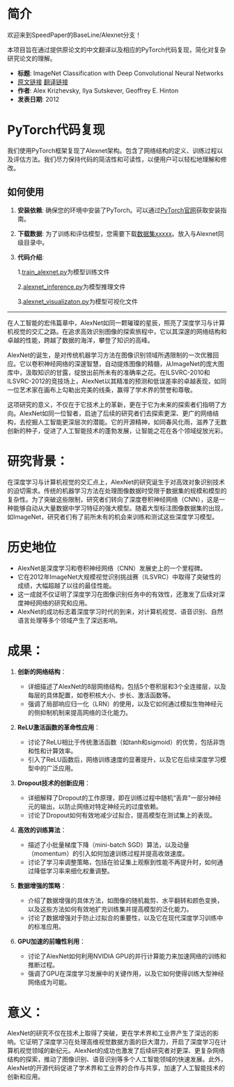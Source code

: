 # 简介

欢迎来到SpeedPaper的BaseLine/Alexnet分支！

本项目旨在通过提供原论文的中文翻译以及相应的PyTorch代码复现，简化对复杂研究论文的理解。

- **标题**: ImageNet Classification with Deep Convolutional Neural Networks
- [原文链接](https://proceedings.neurips.cc/paper/2012/file/c399862d3b9d6b76c8436e924a68c45b-Paper.pdf)  [翻译链接](https://github.com/hanknewbird/SpeedPaper/blob/main/BaseLine/Alexnet/paper/AlexNet%E7%BF%BB%E8%AF%91.pdf)
- **作者**: Alex Krizhevsky, Ilya Sutskever, Geoffrey E. Hinton
- **发表日期**: 2012

# PyTorch代码复现

我们使用PyTorch框架复现了Alexnet架构。包含了网络结构的定义、训练过程以及评估方法。我们尽力保持代码的简洁性和可读性，以便用户可以轻松地理解和修改。

## 如何使用

1. **安装依赖**: 确保您的环境中安装了PyTorch。可以通过[PyTorch官网](https://pytorch.org/get-started/locally/)获取安装指南。
2. **下载数据**: 为了训练和评估模型，您需要下载[数据集xxxxx]()。放入与Alexnet同级目录中。
3. **代码介绍**:

   1.[train_alexnet.py](train_alexnet.py)为模型训练文件

   2.[alexnet_inference.py](alexnet_inference.py)为模型推理文件

   3.[alexnet_visualizaton.py](alexnet_visualizaton.py)为模型可视化文件

---

在人工智能的宏伟篇章中，AlexNet如同一颗璀璨的星辰，照亮了深度学习与计算机视觉的交汇之路。在追求高效识别图像的探索旅程中，它以其深邃的网络结构和卓越的性能，跨越了数据的海洋，攀登了知识的高峰。

AlexNet的诞生，是对传统机器学习方法在图像识别领域所遇限制的一次优雅回应。它以卷积神经网络的深邃智慧，自动提炼图像的精髓，从ImageNet的庞大图库中，汲取知识的甘露，绽放出前所未有的准确率之花。在ILSVRC-2010和ILSVRC-2012的竞技场上，AlexNet以其精准的预测和低误差率的卓越表现，如同一位艺术家在画布上勾勒出完美的线条，赢得了学术界的赞誉和尊敬。

这项研究的意义，不仅在于它技术上的革新，更在于它为未来的探索者们指明了方向。AlexNet如同一位智者，启迪了后续的研究者们去探索更深、更广的网络结构，去挖掘人工智能更深层次的潜能。它的开源精神，如同春风化雨，滋养了无数创新的种子，促进了人工智能技术的蓬勃发展，让智能之花在各个领域绽放光彩。

# 研究背景： 

在深度学习与计算机视觉的交汇点上，AlexNet的研究诞生于对高效对象识别技术的迫切需求。传统的机器学习方法在处理图像数据时受限于数据集的规模和模型的复杂性。为了突破这些限制，研究者们转向了深度卷积神经网络（CNN），这是一种能够自动从大量数据中学习特征的强大模型。随着大型标注图像数据集的出现，如ImageNet，研究者们有了前所未有的机会来训练和测试这些深度学习模型。

# 历史地位

- AlexNet是深度学习和卷积神经网络（CNN）发展史上的一个里程碑。
- 它在2012年ImageNet大规模视觉识别挑战赛（ILSVRC）中取得了突破性的成绩，大幅超越了以往的最佳性能。
- 这一成就不仅证明了深度学习在图像识别任务中的有效性，还激发了后续对深度神经网络的研究和应用。
- AlexNet的成功标志着深度学习时代的到来，对计算机视觉、语音识别、自然语言处理等多个领域产生了深远影响。

# 成果：

1. **创新的网络结构**：
   - 详细描述了AlexNet的8层网络结构，包括5个卷积层和3个全连接层，以及每层的具体配置，如卷积核大小、步长、激活函数等。
   - 强调了局部响应归一化（LRN）的使用，以及它如何通过模拟生物神经元的侧抑制机制来提高网络的泛化能力。

2. **ReLU激活函数的革命性应用**：
   - 讨论了ReLU相比于传统激活函数（如tanh和sigmoid）的优势，包括非饱和性和计算效率。
   - 引入了ReLU函数后，网络训练速度的显著提升，以及它在后续深度学习模型中的广泛应用。

3. **Dropout技术的创新应用**：
   - 详细解释了Dropout的工作原理，即在训练过程中随机“丢弃”一部分神经元的输出，以防止网络对特定神经元的过度依赖。
   - 讨论了Dropout如何有效地减少过拟合，提高模型在测试集上的表现。

4. **高效的训练算法**：
   - 描述了小批量梯度下降（mini-batch SGD）算法，以及动量（momentum）的引入如何加速训练过程并提高收敛速度。
   - 讨论了学习率调整策略，包括在验证集上观察到性能不再提升时，如何通过降低学习率来细化权重调整。

5. **数据增强的策略**：
   - 介绍了数据增强的具体方法，如图像的随机裁剪、水平翻转和颜色变换，以及这些方法如何有效地扩充训练集并提高模型的泛化能力。
   - 讨论了数据增强对于防止过拟合的重要性，以及它在现代深度学习训练中的标准应用。

6. **GPU加速的前瞻性利用**：
   - 讨论了AlexNet如何利用NVIDIA GPU的并行计算能力来加速网络的训练和推断过程。
   - 强调了GPU在深度学习发展中的关键作用，以及它如何使得训练大型神经网络成为可能。

# 意义： 

AlexNet的研究不仅在技术上取得了突破，更在学术界和工业界产生了深远的影响。它证明了深度学习在处理高维视觉数据方面的巨大潜力，开启了深度学习在计算机视觉领域的新纪元。AlexNet的成功也激发了后续研究者对更深、更复杂网络结构的探索，推动了图像识别、语音识别等多个人工智能领域的快速发展。此外，AlexNet的开源代码促进了学术界和工业界的合作与共享，加速了人工智能技术的创新和应用。
